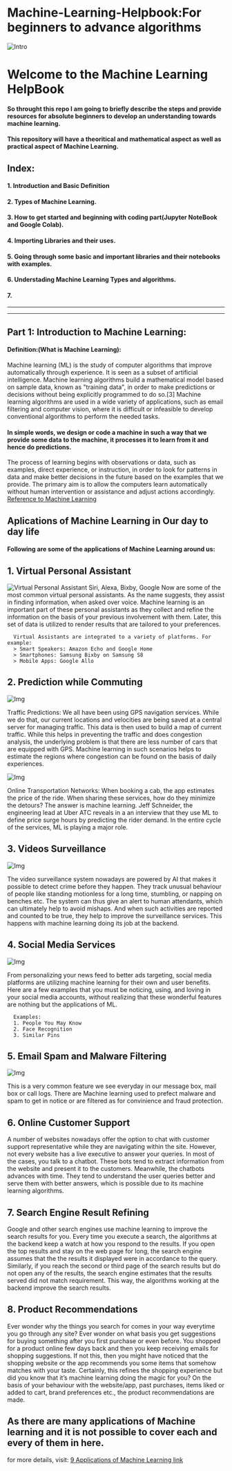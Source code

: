 # Machine-Learning-Helpbook:For beginners to advance algorithms
![Intro](https://expertsystem.com/wp-content/uploads/2017/03/machine-learning-definition.jpeg)
# Welcome to the Machine Learning HelpBook

#### So throught this repo I am going to briefly describe the steps and provide resources for absolute beginners to develop an understanding towards machine learning.
#### This repository will have a theoritical and mathematical aspect as well as practical aspect of Machine Learning.
## Index:
#### 1. Introduction and Basic Definition
#### 2. Types of Machine Learning.
#### 3. How to get started and beginning with coding part(Jupyter NoteBook and Google Colab).
#### 4. Importing Libraries and their uses.
#### 5. Going through some basic and important libraries and their notebooks with examples.
#### 6. Understading Machine Learning Types and algorithms.
#### 7. 

-----------------------------------------------------------------------------------------------------------------------------------------------------------------
-----------------------------------------------------------------------------------------------------------------------------------------------------------------

## Part 1: Introduction to Machine Learning:

#### Definition:(What is Machine Learning):

   Machine learning (ML) is the study of computer algorithms that improve automatically through experience. It is seen as a subset of artificial intelligence. Machine learning algorithms build a mathematical model based on sample data, known as "training data", in order to make predictions or decisions without being explicitly programmed to do so.[3] Machine learning algorithms are used in a wide variety of applications, such as email filtering and computer vision, where it is difficult or infeasible to develop conventional algorithms to perform the needed tasks.
####    In simple words, we design or code a machine in such a way that we provide some data to the machine, it processes it to learn from it and hence do predictions.
The process of learning begins with observations or data, such as examples, direct experience, or instruction, in order to look for patterns in data and make better decisions in the future based on the examples that we provide. The primary aim is to allow the computers learn automatically without human intervention or assistance and adjust actions accordingly.
   [Reference to Machine Learning](https://en.wikipedia.org/wiki/Machine_learning)

## Aplications of Machine Learning in Our day to day life
#### Following are some of the applications of Machine Learning around us:

## 1. Virtual Personal Assistant 
![Virtual Personal Assistant](https://d1jnx9ba8s6j9r.cloudfront.net/blog/wp-content/uploads/2019/01/assistant.png)
   Siri, Alexa, Bixby, Google Now are some of the most common virtual personal assistants.  As the name suggests, they assist in finding information, when asked over voice. 
      Machine learning is an important part of these personal assistants as they collect and refine the information on the basis of your previous involvement with them. Later, this set of data is utilized to render results that are tailored to your preferences.
      
      Virtual Assistants are integrated to a variety of platforms. For example:
      > Smart Speakers: Amazon Echo and Google Home
      > Smartphones: Samsung Bixby on Samsung S8
      > Mobile Apps: Google Allo
      
## 2. Prediction while Commuting
![Img](https://st2.ning.com/topology/rest/1.0/file/get/2808362442?profile=RESIZE_1024x1024)


   Traffic Predictions:
   We all have been using GPS navigation services. While we do that, our current locations and velocities are being saved at a central server for managing traffic. This data is then used to build a map of current traffic. While this helps in preventing the traffic and does congestion analysis, the underlying problem is that there are less number of cars that are equipped with GPS. Machine learning in such scenarios helps to estimate the regions where congestion can be found on the basis of daily experiences.
   
   
   ![Img](https://crd.lbl.gov/assets/Uploads/_resampled/ResizedImage549301-I210-pilot.png)
   
   
   Online Transportation Networks: 
   When booking a cab, the app estimates the price of the ride. When sharing these services, how do they minimize the detours? The answer is machine learning. Jeff Schneider, the engineering lead at Uber ATC reveals in a an interview that they use ML to define price surge hours by predicting the rider demand. In the entire cycle of the services, ML is playing a major role.
         
   
## 3. Videos Surveillance

   ![Img](https://s33644.pcdn.co/wp-content/uploads/2017/06/Calipsa.png)


   The video surveillance system nowadays are powered by AI that makes it possible to detect crime before they happen. They track unusual behaviour of people like standing motionless for a long time, stumbling, or napping on benches etc. The system can thus give an alert to human attendants, which can ultimately help to avoid mishaps. And when such activities are reported and counted to be true, they help to improve the surveillance services. This happens with machine learning doing its job at the backend.
      
## 4. Social Media Services

   ![Img](https://cdn-images-1.medium.com/max/703/1*f8Cf6aMg6VKfS8wsKsTMmg.png)
   
   
   From personalizing your news feed to better ads targeting, social media platforms are utilizing machine learning for their own and user benefits. Here are a few examples that you must be noticing, using, and loving in your social media accounts, without realizing that these wonderful features are nothing but the applications of ML.
   
      Examples: 
      1. People You May Know
      2. Face Recognition 
      3. Similar Pins
    
## 5.  Email Spam and Malware Filtering

   ![Img](https://miro.medium.com/max/1840/1*hsyCZOYoGrX6BJsj4Lgrhg.png)
      
      
   This is a very common feature we see everyday in our message box, mail box or call logs. There are Machine learning used to prefect malware and spam to get in notice or are filtered as for convinience and fraud protection.
         
## 6. Online Customer Support
   
   A number of websites nowadays offer the option to chat with customer support representative while they are navigating within the site. However, not every website has a live executive to answer your queries. In most of the cases, you talk to a chatbot. These bots tend to extract information from the website and present it to the customers. Meanwhile, the chatbots advances with time. They tend to understand the user queries better and serve them with better answers, which is possible due to its machine learning algorithms.
      
## 7. Search Engine Result Refining

   Google and other search engines use machine learning to improve the search results for you. Every time you execute a search, the algorithms at the backend keep a watch at how you respond to the results. If you open the top results and stay on the web page for long, the search engine assumes that the the results it displayed were in accordance to the query. Similarly, if you reach the second or third page of the search results but do not open any of the results, the search engine estimates that the results served did not match requirement. This way, the algorithms working at the backend improve the search results.


## 8. Product Recommendations

   Ever wonder why the things you search for comes in your way everytime you go through any site? Ever wonder on what basis you get suggestions for buying something after you first purchase or even before. You shopped for a product online few days back and then you keep receiving emails for shopping suggestions. If not this, then you might have noticed that the shopping website or the app recommends you some items that somehow matches with your taste. Certainly, this refines the shopping experience but did you know that it’s machine learning doing the magic for you? On the basis of your behaviour with the website/app, past purchases, items liked or added to cart, brand preferences etc., the product recommendations are made.
      
## As there are many applications of Machine learning and it is not possible to cover each and every of them in here.
   for more details, visit: 
   [9 Applications of Machine Learning link](https://medium.com/app-affairs/9-applications-of-machine-learning-from-day-to-day-life-112a47a429d0)
         
        
            
